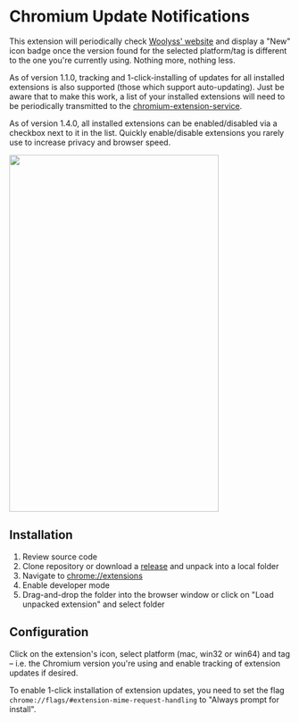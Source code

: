 # Chromium Update Notifications

This extension will periodically check [Woolyss' website](https://chromium.woolyss.com/) and display a "New" icon badge once the version found for the selected platform/tag is different to the one you're currently using. Nothing more, nothing less.

As of version 1.1.0, tracking and 1-click-installing of updates for all installed extensions is also supported (those which support auto-updating). Just be aware that to make this work, a list of your installed extensions will need to be periodically transmitted to the [chromium-extension-service](https://github.com/kkkrist/chromium-extension-service).

As of version 1.4.0, all installed extensions can be enabled/disabled via a checkbox next to it in the list. Quickly enable/disable extensions you rarely use to increase privacy and browser speed.

<img height="639" src="https://raw.githubusercontent.com/kkkrist/chromium-notifier/master/img/screenshot.webp" width="375" />

## Installation

1. Review source code
2. Clone repository or download a [release](https://github.com/kkkrist/chromium-notifier/releases) and unpack into a local folder
3. Navigate to [chrome://extensions](chrome://extensions)
4. Enable developer mode
5. Drag-and-drop the folder into the browser window or click on "Load unpacked extension" and select folder

## Configuration

Click on the extension's icon, select platform (mac, win32 or win64) and tag – i.e. the Chromium version you're using and enable tracking of extension updates if desired.

To enable 1-click installation of extension updates, you need to set the flag `chrome://flags/#extension-mime-request-handling` to "Always prompt for install".
